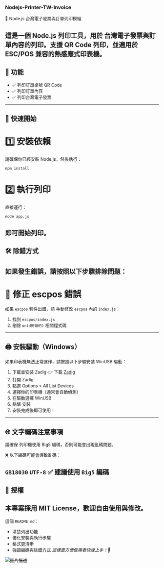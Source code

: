 ### Nodejs-Printer-TW-Invoice
📜 Node.js 台灣電子發票與訂單列印模組

這是一個 Node.js 列印工具，用於 台灣電子發票與訂單內容的列印。支援 QR Code 列印，並適用於 ESC/POS 兼容的熱感應式印表機。
---
## 📌 功能
+ ✅ 列印訂單桌號 QR Code
+ ✅ 列印訂單內容
+ ✅ 列印台灣電子發票
---
## 🚀 快速開始
# 1️⃣ 安裝依賴
請確保你已經安裝 Node.js，然後執行：

```sh
npm install
```
# 2️⃣ 執行列印
直接運行：

```sh
node app.js
```
即可開始列印。
---
## 🛠️ 除錯方式
如果發生錯誤，請按照以下步驟排除問題：
---
# 🔹 修正 escpos 錯誤
如果 `escpos` 套件出錯，請 手動修改 `escpos` 內的 `index.js`：

1. 找到 `escpos/index.js`
2. 刪除 `on(d開頭的)` 相關程式碼
---
## 🖨️ 安裝驅動（Windows）
如果印表機無法正常運作，請按照以下步驟安裝 WinUSB 驅動：

1. 下載並安裝 Zadig 👉 下載 [Zadig](https://zadig.akeo.ie/#google_vignette)
2. 打開 Zadig
3. 點選 Options > All List Devices
4. 選擇你的印表機（通常會自動偵測）
5. 在驅動選擇 WinUSB
6. 點擊 安裝
7. 安裝完成後即可使用！
---
## 🌐 文字編碼注意事項
請確保 列印機使用 Big5 編碼，否則可能會出現亂碼問題。

❌ 以下編碼可能會導致亂碼：

`GB18030`
`UTF-8`
✅ 建議使用 `Big5` 編碼
---
## 📜 授權
本專案採用 **MIT License**，歡迎自由使用與修改。
---
這個 `README.md`：

- 清楚列出功能
- 優化安裝與執行步驟
- 格式更清晰
- 強調編碼與除錯方式
*這樣更方便使用者快速上手！🚀*

~~![圖片描述](https://example.com/image.png)~~